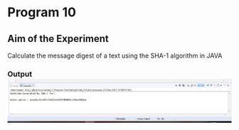 # Program 10 
## Aim of the Experiment 
Calculate the message digest of a text using the SHA-1 algorithm in JAVA

### Output ![output](SHA_1.jpeg)
